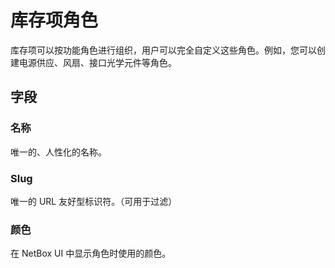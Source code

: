 # 库存项角色

库存项可以按功能角色进行组织，用户可以完全自定义这些角色。例如，您可以创建电源供应、风扇、接口光学元件等角色。

## 字段

### 名称

唯一的、人性化的名称。

### Slug

唯一的 URL 友好型标识符。（可用于过滤）

### 颜色

在 NetBox UI 中显示角色时使用的颜色。
